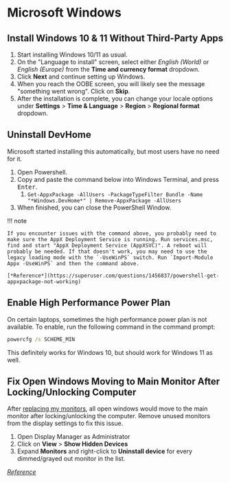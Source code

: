 # Microsoft Windows

## Install Windows 10 & 11 Without Third-Party Apps

1. Start installing Windows 10/11 as usual.
2. On the "Language to install" screen, select either *English (World)* or *English (Europe)* from the **Time and currency format** dropdown.
3. Click **Next** and continue setting up Windows.
4. When you reach the OOBE screen, you will likely see the message "something went wrong". Click on **Skip**.
5. After the installation is complete, you can change your locale options under **Settings** > **Time & Language** > **Region** > **Regional format** dropdown.

## Uninstall DevHome

Microsoft started installing this automatically, but most users have no need for it.

1. Open Powershell.
2. Copy and paste the command below into Windows Terminal, and press <kbd>Enter</kbd>.
    1. `Get-AppxPackage -AllUsers -PackageTypeFilter Bundle -Name "*Windows.DevHome*" | Remove-AppxPackage -AllUsers`
3. When finished, you can close the PowerShell Window.

!!! note

    If you encounter issues with the command above, you probably need to make sure the AppX Deployment Service is running. Run services.msc, find and start "AppX Deployment Service (AppXSVC)". A reboot will probably be needed. If that doesn't work, you may need to use the legacy loading mode with the `-UseWinPS` switch. Run `Import-Module Appx -UseWinPS` and then the command above.

    [*Reference*](https://superuser.com/questions/1456837/powershell-get-appxpackage-not-working)

## Enable High Performance Power Plan

On certain laptops, sometimes the high performance power plan is not available. To enable, run the following command in the command prompt:

```cmd
powercfg /s SCHEME_MIN
```

This definitely works for Windows 10, but should work for Windows 11 as well.

## Fix Open Windows Moving to Main Monitor After Locking/Unlocking Computer

After [replacing my monitors](../../../notes#11112024-1556), all open windows would move to the main monitor after locking/unlocking the computer. Remove unused monitors from the display settings to fix this issue.

1. Open Display Manager as Administrator
2. Click on **View** > **Show Hidden Devices**
3. Expand **Monitors** and right-click to **Uninstall device** for every dimmed/grayed out monitor in the list.

[*Reference*](https://trycatch.dev/2020/09/05/fixing-windows-moving-and-resizing-your-windows-after-sleep)

